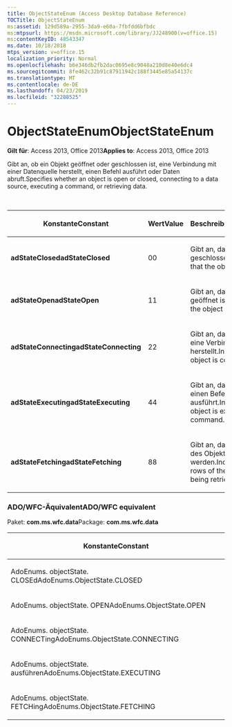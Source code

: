 ```yaml
---
title: ObjectStateEnum (Access Desktop Database Reference)
TOCTitle: ObjectStateEnum
ms:assetid: 129d589a-2955-3da9-e60a-7fbfdd6bfbdc
ms:mtpsurl: https://msdn.microsoft.com/library/JJ248900(v=office.15)
ms:contentKeyID: 48543347
ms.date: 10/18/2018
mtps_version: v=office.15
localization_priority: Normal
ms.openlocfilehash: b6e346db2fb2dac0695e8c9048a210d8e40e6dc4
ms.sourcegitcommit: 8fe462c32b91c87911942c188f3445e85a54137c
ms.translationtype: MT
ms.contentlocale: de-DE
ms.lasthandoff: 04/23/2019
ms.locfileid: "32288525"
---
```

# <a name="objectstateenum"></a><span data-ttu-id="03f9a-102">ObjectStateEnum</span><span class="sxs-lookup"><span data-stu-id="03f9a-102">ObjectStateEnum</span></span>

<span data-ttu-id="03f9a-103">**Gilt für**: Access 2013, Office 2013</span><span class="sxs-lookup"><span data-stu-id="03f9a-103">**Applies to**: Access 2013, Office 2013</span></span>

<span data-ttu-id="03f9a-104">Gibt an, ob ein Objekt geöffnet oder geschlossen ist, eine Verbindung mit einer Datenquelle herstellt, einen Befehl ausführt oder Daten abruft.</span><span class="sxs-lookup"><span data-stu-id="03f9a-104">Specifies whether an object is open or closed, connecting to a data source, executing a command, or retrieving data.</span></span>

<br/>

<table>
<colgroup>
<col style="width: 33%" />
<col style="width: 33%" />
<col style="width: 33%" />
</colgroup>
<thead>
<tr class="header">
<th><p><span data-ttu-id="03f9a-105">Konstante</span><span class="sxs-lookup"><span data-stu-id="03f9a-105">Constant</span></span></p></th>
<th><p><span data-ttu-id="03f9a-106">Wert</span><span class="sxs-lookup"><span data-stu-id="03f9a-106">Value</span></span></p></th>
<th><p><span data-ttu-id="03f9a-107">Beschreibung</span><span class="sxs-lookup"><span data-stu-id="03f9a-107">Description</span></span></p></th>
</tr>
</thead>
<tbody>
<tr class="odd">
<td><p><span data-ttu-id="03f9a-108"><strong>adStateClosed</strong></span><span class="sxs-lookup"><span data-stu-id="03f9a-108"><strong>adStateClosed</strong></span></span></p></td>
<td><p><span data-ttu-id="03f9a-109">0</span><span class="sxs-lookup"><span data-stu-id="03f9a-109">0</span></span></p></td>
<td><p><span data-ttu-id="03f9a-110">Gibt an, dass das Objekt geschlossen ist.</span><span class="sxs-lookup"><span data-stu-id="03f9a-110">Indicates that the object is closed.</span></span></p></td>
</tr>
<tr class="even">
<td><p><span data-ttu-id="03f9a-111"><strong>adStateOpen</strong></span><span class="sxs-lookup"><span data-stu-id="03f9a-111"><strong>adStateOpen</strong></span></span></p></td>
<td><p><span data-ttu-id="03f9a-112">1</span><span class="sxs-lookup"><span data-stu-id="03f9a-112">1</span></span></p></td>
<td><p><span data-ttu-id="03f9a-113">Gibt an, dass das Objekt geöffnet ist.</span><span class="sxs-lookup"><span data-stu-id="03f9a-113">Indicates that the object is open.</span></span></p></td>
</tr>
<tr class="odd">
<td><p><span data-ttu-id="03f9a-114"><strong>adStateConnecting</strong></span><span class="sxs-lookup"><span data-stu-id="03f9a-114"><strong>adStateConnecting</strong></span></span></p></td>
<td><p><span data-ttu-id="03f9a-115">2</span><span class="sxs-lookup"><span data-stu-id="03f9a-115">2</span></span></p></td>
<td><p><span data-ttu-id="03f9a-116">Gibt an, dass das Objekt eine Verbindung herstellt.</span><span class="sxs-lookup"><span data-stu-id="03f9a-116">Indicates that the object is connecting.</span></span></p></td>
</tr>
<tr class="even">
<td><p><span data-ttu-id="03f9a-117"><strong>adStateExecuting</strong></span><span class="sxs-lookup"><span data-stu-id="03f9a-117"><strong>adStateExecuting</strong></span></span></p></td>
<td><p><span data-ttu-id="03f9a-118">4</span><span class="sxs-lookup"><span data-stu-id="03f9a-118">4</span></span></p></td>
<td><p><span data-ttu-id="03f9a-119">Gibt an, dass das Objekt einen Befehl ausführt.</span><span class="sxs-lookup"><span data-stu-id="03f9a-119">Indicates that the object is executing a command.</span></span></p></td>
</tr>
<tr class="odd">
<td><p><span data-ttu-id="03f9a-120"><strong>adStateFetching</strong></span><span class="sxs-lookup"><span data-stu-id="03f9a-120"><strong>adStateFetching</strong></span></span></p></td>
<td><p><span data-ttu-id="03f9a-121">8</span><span class="sxs-lookup"><span data-stu-id="03f9a-121">8</span></span></p></td>
<td><p><span data-ttu-id="03f9a-122">Gibt an, dass die Zeilen des Objekts abgerufen werden.</span><span class="sxs-lookup"><span data-stu-id="03f9a-122">Indicates that the rows of the object are being retrieved.</span></span></p></td>
</tr>
</tbody>
</table>


### <a name="adowfc-equivalent"></a><span data-ttu-id="03f9a-123">ADO/WFC-Äquivalent</span><span class="sxs-lookup"><span data-stu-id="03f9a-123">ADO/WFC equivalent</span></span>

<span data-ttu-id="03f9a-124">Paket: **com.ms.wfc.data**</span><span class="sxs-lookup"><span data-stu-id="03f9a-124">Package: **com.ms.wfc.data**</span></span>

<table>
<colgroup>
<col style="width: 100%" />
</colgroup>
<thead>
<tr class="header">
<th><p><span data-ttu-id="03f9a-125">Konstante</span><span class="sxs-lookup"><span data-stu-id="03f9a-125">Constant</span></span></p></th>
</tr>
</thead>
<tbody>
<tr class="odd">
<td><p><span data-ttu-id="03f9a-126">AdoEnums. objectState. CLOSEd</span><span class="sxs-lookup"><span data-stu-id="03f9a-126">AdoEnums.ObjectState.CLOSED</span></span></p></td>
</tr>
<tr class="even">
<td><p><span data-ttu-id="03f9a-127">AdoEnums. objectState. OPEN</span><span class="sxs-lookup"><span data-stu-id="03f9a-127">AdoEnums.ObjectState.OPEN</span></span></p></td>
</tr>
<tr class="odd">
<td><p><span data-ttu-id="03f9a-128">AdoEnums. objectState. CONNECTing</span><span class="sxs-lookup"><span data-stu-id="03f9a-128">AdoEnums.ObjectState.CONNECTING</span></span></p></td>
</tr>
<tr class="even">
<td><p><span data-ttu-id="03f9a-129">AdoEnums. objectState. ausführen</span><span class="sxs-lookup"><span data-stu-id="03f9a-129">AdoEnums.ObjectState.EXECUTING</span></span></p></td>
</tr>
<tr class="odd">
<td><p><span data-ttu-id="03f9a-130">AdoEnums. objectState. FETCHing</span><span class="sxs-lookup"><span data-stu-id="03f9a-130">AdoEnums.ObjectState.FETCHING</span></span></p></td>
</tr>
</tbody>
</table>


